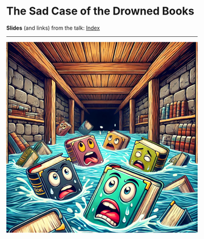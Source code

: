 
# The Sad Case of the Drowned Books

**Slides** (and links) from the talk: [Index](https://wmelvin.github.io/talk-lost-books-condg/)

---

![Cartoon image of sad drowning books](docs/images/drowning-books.jpg)
